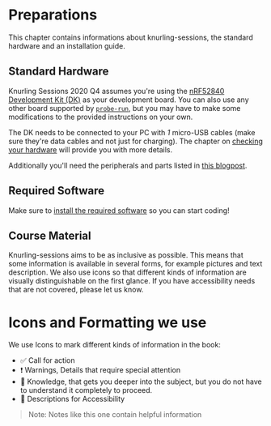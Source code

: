 # Preparations

This chapter contains informations about knurling-sessions, the standard hardware and an installation guide.

## Standard Hardware

Knurling Sessions 2020 Q4 assumes you're using the [nRF52840 Development Kit (DK)](https://www.nordicsemi.com/Software-and-Tools/Development-Kits/nRF52840-DK) as your development board. You can also use any other board supported by [`probe-run`](https://github.com/knurling-rs/probe-run), but you may have to make some modifications to the provided instructions on your own.

The DK needs to be connected to your PC with *1* micro-USB cables (make sure they're data cables and not just for charging). The chapter on [checking your hardware](./hardware.md) will provide you with more details.

Additionally you'll need the peripherals and parts listed in [this blogpost](https://ferrous-systems.com/blog/knurling-sessions-introduction/).

## Required Software
Make sure to [install the required software](./installation.md) so you can start coding!

## Course Material
Knurling-sessions aims to be as inclusive as possible. This means that some information is available in several forms, for example pictures and text description. We also use icons so that different kinds of information are visually distinguishable on the first glance. If you have accessibility needs that are not covered, please let us know.

# Icons and Formatting we use
We use Icons to mark different kinds of information in the book:
* ✅ Call for action
* ❗️ Warnings, Details that require special attention
* 🔎 Knowledge, that gets you deeper into the subject, but you do not have to understand it completely to proceed.
* 💬 Descriptions for Accessibility

> Note: Notes like this one contain helpful information
